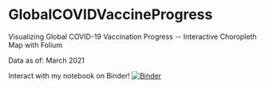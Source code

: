 # GlobalCOVIDVaccineProgress
Visualizing Global COVID-19 Vaccination Progress -- Interactive Choropleth Map with Folium


Data as of: March 2021


Interact with my notebook on Binder! [![Binder](https://mybinder.org/badge_logo.svg)](https://mybinder.org/v2/gh/kendalldyke14/GlobalCOVIDVaccineProgress/HEAD?filepath=covid_vaccination_geo.ipynb)
